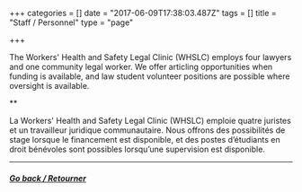 +++
categories = []
date = "2017-06-09T17:38:03.487Z"
tags = []
title = "Staff / Personnel"
type = "page"

+++


The Workers' Health and Safety Legal Clinic (WHSLC) employs four lawyers and one community legal worker. We offer articling opportunities when funding is available, and law student volunteer positions are possible where oversight is available.

**

La Workers' Health and Safety Legal Clinic (WHSLC) emploie quatre juristes et un travailleur juridique communautaire. Nous offrons des possibilités de stage lorsque le financement est disponible, et des postes d’étudiants en droit bénévoles sont possibles lorsqu’une supervision est disponible.

<hr>

##### [Go back / Retourner](/menu/about-us/)
